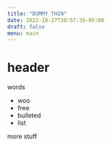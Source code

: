 ```yaml
---
title: "DUMMY THIN"
date: 2022-10-27T20:57:35-05:00
draft: false
menu: main
---
```


<!-- this page is also showing up with wrong structure (flex stuff)
     but it should be same as index.html-->

<!--
What's happening is that the page will look like garbage/have flexes
looking weird until the content has a lot of text, which forces it to
assume the desired ratio of menu to content.
Somehow I'd like to enforce the proper ratio even when the body has
no/little text.
-->

# header

words

- woo
- free
- bulleted
- list

more stuff

